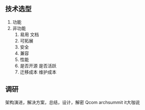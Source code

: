 ## 技术选型
1. 功能
2. 非功能
   1. 易用 文档
   2. 可拓展
   3. 安全
   4. 兼容
   5. 性能
   6. 是否开源 是否活跃
   7. 迁移成本 维护成本

## 调研
架构演进，解决方案，总结，设计，解密 Qcom archsummit it大咖说